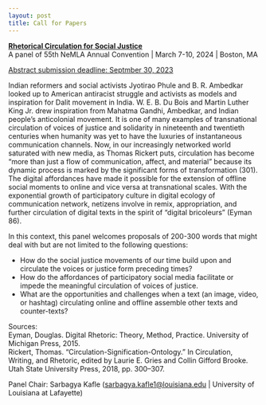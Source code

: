 ```yaml
---
layout: post
title: Call for Papers
---
```

[**Rhetorical Circulation for Social Justice**](https://cfplist.com/nemla/Home/S/20607)<br>
A panel of 55th NeMLA Annual Convention | March 7-10, 2024 | Boston, MA

[Abstract submission deadline: Septmber 30, 2023](https://cfplist.com/nemla/Home/S/20607)


Indian reformers and social activists Jyotirao Phule and B. R. Ambedkar looked up to American antiracist struggle and activists as models and inspiration for Dalit movement in India. W. E. B. Du Bois and Martin Luther King Jr. drew inspiration from Mahatma Gandhi, Ambedkar, and Indian people’s anticolonial movement. It is one of many examples of transnational circulation of voices of justice and solidarity in nineteenth and twentieth centuries when humanity was yet to have the luxuries of instantaneous communication channels. Now, in our increasingly networked world saturated with new media, as Thomas Rickert puts, circulation has become “more than just a flow of communication, affect, and material” because its dynamic process is marked by the significant forms of transformation (301). The digital affordances have made it possible for the extension of offline social moments to online and vice versa at transnational scales. With the exponential growth of participatory culture in digital ecology of communication network, netizens involve in remix, appropriation, and further circulation of digital texts in the spirit of “digital bricoleurs” (Eyman 86).

In this context, this panel welcomes proposals of 200-300 words that might deal with but are not limited to the following questions:

- How do the social justice movements of our time build upon and circulate the voices or justice form preceding times?
- How do the affordances of participatory social media facilitate or impede the meaningful circulation of voices of justice.
- What are the opportunities and challenges when a text (an image, video, or hashtag) circulating online and offline assemble other texts and counter-texts?

Sources: <br>
Eyman, Douglas. Digital Rhetoric: Theory, Method, Practice. University of Michigan Press, 2015. <br>
Rickert, Thomas. “Circulation-Signification-Ontology.” In Circulation, Writing, and Rhetoric, edited by Laurie E. Gries and Collin Gifford Brooke. Utah State University Press, 2018, pp. 300–307.

Panel Chair: Sarbagya Kafle (sarbagya.kafle1@louisiana.edu | University of Louisiana at Lafayette)
